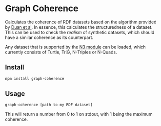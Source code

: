 # Graph Coherence

Calculates the coherence of RDF datasets based on the algorithm provided by [Duan et al](http://dl.acm.org/citation.cfm?id=1989340).
In essence, this calculates the structuredness of a dataset.
This can be used to check the _realism_ of synthetic datasets, which should have a similar coherence as its counterpart.

Any dataset that is supported by the [N3 module](https://www.npmjs.com/package/n3#parsing) can be loaded,
which currently consists of Turtle, TriG, N-Triples or N-Quads.

## Install

```bash
npm install graph-coherence
```

## Usage

```bash
graph-coherence [path to my RDF dataset]
```

This will return a number from 0 to 1 on stdout, with 1 being the maximum coherence.
